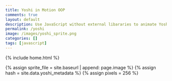 ```yaml
---
title: Yoshi in Motion OOP 
comments: true
layout: default
description: Use JavaScript without external libararies to animate Yoshi moving across screen, OOP style.
permalink: /yoshi
image: /images/yoshi_sprite.png
categories: []
tags: [javascript]
---
```


{% include home.html %}

{% assign sprite_file = site.baseurl | append: page.image %}  <!--- Liquid concatentation --->
{% assign hash = site.data.yoshi_metadata %}  <!--- Liquid list variable created from file containing mario metatdata for sprite --->
{% assign pixels = 256 %} <!--- Liquid integer assignment --->

<!--- HTML for page contains <p> tag named "mario" and class properties for a "sprite"  -->
<p id="yoshi" class="sprite"></p>
  

<!--- Embedded Cascading Style Sheet (CSS) rules, defines how HTML elements look --->
<style>
  /* CSS style rules for the elements id and class above...
  */
  .sprite {
    height: {{pixels}}px;
    width: {{pixels}}px;
    background-image: url('{{sprite_file}}');
    background-repeat: no-repeat;
  }

  /* background position of sprite element */
  #yoshi {
    background-position: calc({{animations[0].col}} * {{pixels}} * -1px) calc({{animations[0].row}} * {{pixels}} * -1px);
  }
</style>

<!--- Embedded executable code--->
<script>
  ////////// convert yml hash to javascript key value objects /////////

  var yoshi_metadata = {}; //key, value object
  {% for key in hash %}  
  
  var key = "{{key | first}}"  //key
  var values = {} //values object
  values["row"] = {{key.row}}
  values["col"] = {{key.col}}
  values["frames"] = {{key.frames}}
  yoshi_metadata[key] = values; //key with values added

  {% endfor %}

  ////////// animation control object /////////

  class Yoshi {
    constructor(meta_data) {
      this.tID = null;  //capture setInterval() task ID
      this.positionX = 0;  // current position of sprite in X direction
      this.currentSpeed = 0;
      this.yoshiElement = document.getElementById("yoshi"); //HTML element of sprite
      this.pixels = {{pixels}}; //pixel offset of images in the sprite, set by liquid constant
      this.interval = 100; //animation time interval
      this.obj = meta_data;
      this.yoshiElement.style.position = "absolute";
    }

    animateRight(obj, speed) {
      let frame = 0;
      const row = obj.row * this.pixels;
      this.currentSpeed = speed;

      this.tID = setInterval(() => {
        const col = (frame + obj.col) * this.pixels;
        this.yoshiElement.style.backgroundPosition = `-${col}px -${row}px`;
        this.yoshiElement.style.left = `${this.positionX}px`;

        this.positionX += speed;
        frame = (frame + 1) % obj.frames;

        const viewportWidth = window.innerWidth;
        if (this.positionX > viewportWidth - this.pixels) {
          document.documentElement.scrollLeft = this.positionX - viewportWidth + this.pixels;
        }
      }, this.interval);
    }

    animateLeft(obj, speed) {
      let frame = 0;
      const row = obj.row * this.pixels;
      this.currentSpeed = speed;

      this.tID = setInterval(() => {
        const col = (frame + obj.col) * this.pixels;
        this.yoshiElement.style.backgroundPosition = `-${col}px -${row}px`;
        this.yoshiElement.style.left = `${this.positionX}px`;

        this.positionX -= speed;
        frame = (frame + 1) % obj.frames;

        const viewportWidth = window.innerWidth;
        if (this.positionX > viewportWidth - this.pixels) {
          document.documentElement.scrollLeft = this.positionX - viewportWidth + this.pixels;
        }
      }, this.interval);
    }

    animateU(obj, speed) {
      let frame = 0;
      const row = obj.row * this.pixels;
      this.currentSpeed = speed;

      this.tID = setInterval(() => {
        const col = (frame + obj.col) * this.pixels;
        this.yoshiElement.style.backgroundPosition = `-${col}px -${row}px`;
        this.yoshiElement.style.left = `${this.positionX}px`;

        this.positionX -= speed;
        frame = (frame + 1) % obj.frames;

        const viewportWidth = window.innerWidth;
        if (this.positionX > viewportWidth - this.pixels) {
          document.documentElement.scrollLeft = this.positionX - viewportWidth + this.pixels;
        }
      }, this.interval);
    }

    startWalkingRight() {
      this.stopAnimate();
      this.animateRight(this.obj["Walk"], 3);
    }

    startWalkingLeft() {
      this.stopAnimate();
      this.animateLeft(this.obj["WalkL"], 3);
    }

    startRunningRight() {
      this.stopAnimate();
      this.animateRight(this.obj["Run1"], 6);
    }

    startRunningLeft() {
      this.stopAnimate();
      this.animateLeft(this.obj["Run1L"], 6);
    }

    startPuffing() {
      this.stopAnimate();
      this.animateRight(this.obj["Puff"], 0);
    }

    startPuffingLeft() {
      this.stopAnimate();
      this.animateLeft(this.obj["PuffL"], 0);
    }

    startCheering() {
      this.stopAnimate();
      this.animateRight(this.obj["Cheer"], 0);
    }

    startFlipping() {
      this.stopAnimate();
      this.animateRight(this.obj["Flip"], 0);
    }

    startResting() {
      this.stopAnimate();
      this.animateRight(this.obj["Rest"], 0);
    }

    startRestingLeft() {
      this.stopAnimate();
      this.animateRight(this.obj["RestL"], 0);
    }

    stopAnimate() {
      clearInterval(this.tID);
    }
  }

  const yoshi = new Yoshi(yoshi_metadata);

  ////////// event control /////////

  var rightspd = 0;
  var leftspd = 0;
  var direction = "none";

  window.addEventListener("keydown", (event) => {
    if (event.key === "d") {
      event.preventDefault();
      direction = "right";
      if (event.repeat) {
        yoshi.startCheering();
      } else {
        if (yoshi.currentSpeed === 0 && leftspd == 0) {
          yoshi.startWalkingRight();
          leftspd = 0;
          rightspd = 1;
        } else if (yoshi.currentSpeed === 3 && rightspd == 1) {
          yoshi.startRunningRight();
          rightspd = 0;
        }
      }
    } 
    
    if (event.key === "a") {
      event.preventDefault();
      direction = "left";
      if (event.repeat) {
        yoshi.startCheering();
      } else {
        if (yoshi.currentSpeed === 0 && rightspd == 0) {
          yoshi.startWalkingLeft();
          rightspd = 0;
          leftspd = 1;
        } else if (yoshi.currentSpeed === 3 && leftspd == 1) {
          yoshi.startRunningLeft();
          leftspd = 0;
        }
      }
    } 

    if (event.key === "d") {
      event.preventDefault();
      rightspd = 0;
      leftspd = 0;
      if (event.repeat) {
        yoshi.stopAnimate();
      } else if (direction == "right"){
        yoshi.startPuffing();
      } else if (direction == "left"){
        yoshi.startPuffingLeft();
      }
    }
  });

  //touch events that enable animations
  window.addEventListener("touchstart", (event) => {
    event.preventDefault(); // prevent default browser action
    if (event.touches[0].clientX > window.innerWidth / 2) {
      event.preventDefault();
      direction = "right";
      if (event.repeat) {
        yoshi.startCheering();
      } else {
        if (yoshi.currentSpeed === 0 && leftspd == 0) {
          yoshi.startWalkingRight();
          leftspd = 0;
          rightspd = 1;
        } else if (yoshi.currentSpeed === 3 && rightspd == 1) {
          yoshi.startRunningRight();
          rightspd = 0;
        }
      }
    }
    
    if (event.touches[0].clientX < window.innerWidth / 2) {
      event.preventDefault();
      direction = "left";
      if (event.repeat) {
        yoshi.startCheering();
      } else {
        if (yoshi.currentSpeed === 0 && rightspd == 0) {
          yoshi.startWalkingLeft();
          rightspd = 0;
          leftspd = 1;
        } else if (yoshi.currentSpeed === 3 && leftspd == 1) {
          yoshi.startRunningLeft();
          leftspd = 0;
        }
      }
    }

    if (event.touches[0].clientY < window.innerHeight / 2) {
      event.preventDefault();
      rightspd = 0;
      leftspd = 0;
      if (event.repeat) {
        yoshi.stopAnimate();
      } else if (direction == "right"){
        yoshi.startPuffing();
      } else if (direction == "left"){
        yoshi.startPuffingLeft();
      }
    }
  });

  //stop animation on window blur
  window.addEventListener("blur", () => {
    yoshi.stopAnimate();
  });

  //start animation on window focus
  window.addEventListener("focus", () => {
     yoshi.stopAnimate();
     rightspd = 0;
     leftspd = 0;
     direction = "none";
     yoshi.startFlipping();
  });

  //start animation on page load or page refresh
  document.addEventListener("DOMContentLoaded", () => {
    // adjust sprite size for high pixel density devices
    const scale = window.devicePixelRatio;
    const sprite = document.querySelector(".sprite");
    sprite.style.transform = `scale(${0.2 * scale})`;
    yoshi.startResting();
  });

</script>

